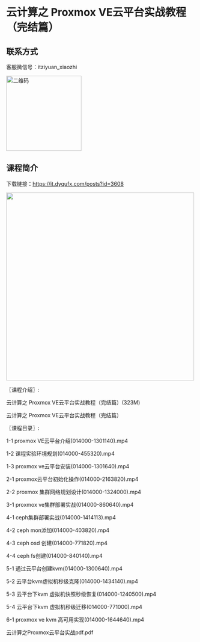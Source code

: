 # 云计算之 Proxmox VE云平台实战教程（完结篇）

## 联系方式

客服微信号：itziyuan_xiaozhi

<img src="https://ziyuanyun.oss-cn-guangzhou.aliyuncs.com/common/20240614073449/666b82192834a.jpg" width="200" height="200" alt="二维码">

## 课程简介

下载链接：https://it.dyqufx.com/posts?id=3608

<img src="https://ziyuanyun.oss-cn-guangzhou.aliyuncs.com/yun/20240515185236/664493f44af42.jpg" width="500" alt="">

  〖课程介绍〗:

 云计算之 Proxmox VE云平台实战教程（完结篇）(323M)

 云计算之 Proxmox VE云平台实战教程（完结篇）



 〖课程目录〗:

  

 1-1 proxmox VE云平台介绍(014000-1301140).mp4

 1-2 课程实验环境规划(014000-455320).mp4

 1-3 proxmox ve云平台安装(014000-1301640).mp4

 2-1 proxmox云平台初始化操作(014000-2163820).mp4

 2-2 proxmox 集群网络规划设计(014000-1324000).mp4

 3-1 proxmox ve集群部署实战(014000-860640).mp4

 4-1 ceph集群部署实战(014000-1414113).mp4

 4-2 ceph mon添加(014000-403820).mp4

 4-3 ceph osd 创建(014000-771820).mp4

 4-4 ceph fs创建(014000-840140).mp4

 5-1 通过云平台创建kvm(014000-1300640).mp4

 5-2 云平台kvm虚拟机秒级克隆(014000-1434140).mp4

 5-3 云平台下kvm 虚拟机快照秒级恢复(014000-1240500).mp4

 5-4 云平台下kvm 虚拟机秒级迁移(014000-771000).mp4

 6-1 proxmox ve kvm 高可用实现(014000-1644640).mp4

 云计算之Proxmox云平台实战pdf.pdf

  